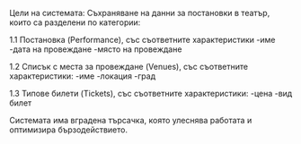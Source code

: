 Цели на системата:
	Съхраняване на данни за постановки в театър, които са разделени по категории:

1.1 Постановка (Performance), със съответните характеристики
-име
-дата на провеждане
-място на провеждане

1.2 Списък с места за провеждане (Venues), със съответните характеристики:
-име
-локация
-град

1.3 Типове билети (Tickets), със съответните характеристики:
-цена
-вид билет

Системата има вградена търсачка, която улеснява работата и оптимизира бързодействието.


